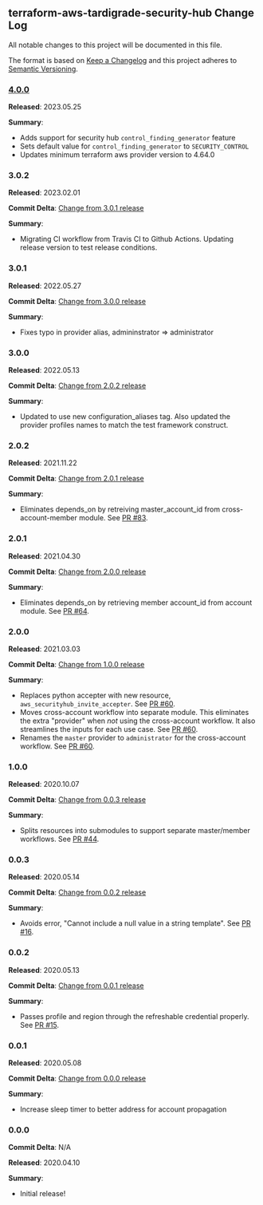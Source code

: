 ## terraform-aws-tardigrade-security-hub Change Log

All notable changes to this project will be documented in this file.

The format is based on [Keep a Changelog](http://keepachangelog.com/) and this project adheres to [Semantic Versioning](http://semver.org/).

### [4.0.0](https://github.com/plus3it/terraform-aws-tardigrade-security-hub/releases/tag/4.0.0)

**Released**: 2023.05.25

**Summary**:

*   Adds support for security hub `control_finding_generator` feature
*   Sets default value for `control_finding_generator` to `SECURITY_CONTROL`
*   Updates minimum terraform aws provider version to 4.64.0

### 3.0.2

**Released**: 2023.02.01

**Commit Delta**: [Change from 3.0.1 release](https://github.com/plus3it/terraform-aws-tardigrade-security-hub/compare/3.0.1...3.0.2)

**Summary**:

*   Migrating CI workflow from Travis CI to Github Actions. Updating release version to test release conditions.


### 3.0.1

**Released**: 2022.05.27

**Commit Delta**: [Change from 3.0.0 release](https://github.com/plus3it/terraform-aws-tardigrade-security-hub/compare/3.0.0...3.0.1)

**Summary**:

*   Fixes typo in provider alias, admininstrator => administrator

### 3.0.0

**Released**: 2022.05.13

**Commit Delta**: [Change from 2.0.2 release](https://github.com/plus3it/terraform-aws-tardigrade-security-hub/compare/2.0.2...3.0.0)

**Summary**:

*   Updated to use new configuration_aliases tag. Also updated the provider profiles names to match the test framework construct.

### 2.0.2

**Released**: 2021.11.22

**Commit Delta**: [Change from 2.0.1 release](https://github.com/plus3it/terraform-aws-tardigrade-security-hub/compare/2.0.1...2.0.2)

**Summary**:

*   Eliminates depends_on by retreiving master_account_id from cross-account-member module.
    See [PR #83](https://github.com/plus3it/terraform-aws-tardigrade-security-hub/pull/83).

### 2.0.1

**Released**: 2021.04.30

**Commit Delta**: [Change from 2.0.0 release](https://github.com/plus3it/terraform-aws-tardigrade-security-hub/compare/2.0.0...2.0.1)

**Summary**:

*   Eliminates depends_on by retrieving member account_id from account module.
    See [PR #64](https://github.com/plus3it/terraform-aws-tardigrade-security-hub/pull/64).

### 2.0.0

**Released**: 2021.03.03

**Commit Delta**: [Change from 1.0.0 release](https://github.com/plus3it/terraform-aws-tardigrade-security-hub/compare/1.0.0...2.0.0)

**Summary**:

*   Replaces python accepter with new resource, `aws_securityhub_invite_accepter`.
    See [PR #60](https://github.com/plus3it/terraform-aws-tardigrade-security-hub/pull/60).
*   Moves cross-account workflow into separate module. This eliminates the extra
    "provider" when *not* using the cross-account workflow. It also streamlines
    the inputs for each use case. See [PR #60](https://github.com/plus3it/terraform-aws-tardigrade-security-hub/pull/60).
*   Renames the `master` provider to `administrator` for the cross-account workflow.
    See [PR #60](https://github.com/plus3it/terraform-aws-tardigrade-security-hub/pull/60).

### 1.0.0

**Released**: 2020.10.07

**Commit Delta**: [Change from 0.0.3 release](https://github.com/plus3it/terraform-aws-tardigrade-security-hub/compare/0.0.3...1.0.0)

**Summary**:

*   Splits resources into submodules to support separate master/member workflows.
    See [PR #44](https://github.com/plus3it/terraform-aws-tardigrade-security-hub/pull/44).

### 0.0.3

**Released**: 2020.05.14

**Commit Delta**: [Change from 0.0.2 release](https://github.com/plus3it/terraform-aws-tardigrade-security-hub/compare/0.0.2...0.0.3)

**Summary**:

*   Avoids error, "Cannot include a null value in a string template".
    See [PR #16](https://github.com/plus3it/terraform-aws-tardigrade-security-hub/pull/16).

### 0.0.2

**Released**: 2020.05.13

**Commit Delta**: [Change from 0.0.1 release](https://github.com/plus3it/terraform-aws-tardigrade-security-hub/compare/0.0.1...0.0.2)

**Summary**:

*   Passes profile and region through the refreshable credential properly.
    See [PR #15](https://github.com/plus3it/terraform-aws-tardigrade-security-hub/pull/15).

### 0.0.1

**Released**: 2020.05.08

**Commit Delta**: [Change from 0.0.0 release](https://github.com/plus3it/terraform-aws-tardigrade-security-hub/compare/0.0.0...0.0.1)

**Summary**:

*   Increase sleep timer to better address for account propagation

### 0.0.0

**Commit Delta**: N/A

**Released**: 2020.04.10

**Summary**:

*   Initial release!
